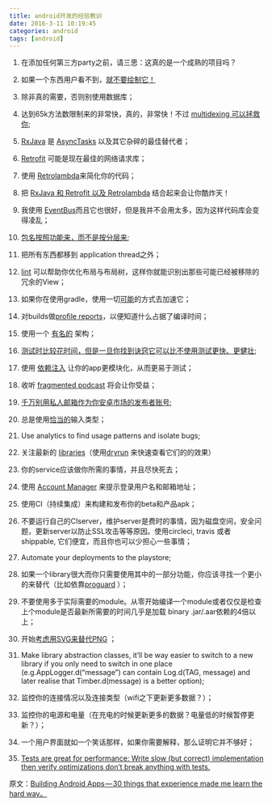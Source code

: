 ```yaml
---
title: android开发的经验教训
date: 2016-3-11 10:19:45
categories: android
tags: [android]
---
```


 1. 在添加任何第三方party之前，请三思：这真的是一个成熟的项目吗？

 2. 如果一个东西用户看不到，[就不要绘制它！][1]

 3. 除非真的需要，否则别使用数据库；

 4. 达到65k方法数限制来的非常快，真的，非常快！不过 [multidexing 可以拯救你][2];

 5. [RxJava][3] 是 [AsyncTasks][4] 以及其它杂碎的最佳替代者；

 6. [Retrofit][5] 可能是现在最佳的网络请求库；

 7. 使用 [Retrolambda][6]来简化你的代码；

 8. 把 [RxJava 和 Retrofit 以及 Retrolambda][7] 结合起来会让你酷炸天！

 9. 我使用 [EventBus][8]而且它也很好，但是我并不会用太多，因为这样代码库会变得凌乱；

 10. [包名按照功能来，而不是按分层来][9];

 11. 把所有东西都移到 application thread之外；

 12. [lint][10] 可以帮助你优化布局与布局树，这样你就能识别出那些可能已经被移除的冗余的View；

 13. 如果你在使用gradle，使用一切[可能][11]的方式去加速它；

 14. 对builds做[profile reports][12]，以便知道什么占据了编译时间；

 15. 使用一个 [有名的][13] 架构；

 16. [测试时比较花时间，但是一旦你找到诀窍它可以比不使用测试更快、更健壮][14];

 17. 使用 [依赖注入][15] 让你的app更模块化，从而更易于测试；

 18. 收听 [fragmented podcast][16] 将会让你受益；

 19. [千万别用私人邮箱作为你安卓市场的发布者账号][17];

 20. 总是使用[恰当的][18]输入类型；

 21. Use analytics to find usage patterns and isolate bugs;

 22. 关注最新的 [libraries][19]（使用[dryrun][20] 来快速查看它们的的效果）

 23. 你的service应该做你所需的事情，并且尽快死去；

 24. 使用 [Account Manager][21] 来提示登录用户名和邮箱地址；

 25. 使用CI（持续集成）来构建和发布你的beta和产品apk；

 26. 不要运行自己的CIserver，维护server是费时的事情，因为磁盘空间，安全问题，更新server以防止SSL攻击等等原因。使用circleci, travis 或者 shippable, 它们便宜，而且你也可以少担心一些事情；

 27. Automate your deployments to the playstore;

 28. 如果一个library很大而你只需要使用其中的一部分功能，你应该寻找一个更小的来替代（比如依靠[proguard][22] ）；

 29. 不要使用多于实际需要的module。从零开始编译一个module或者仅仅是检查上个module是否最新所需要的时间几乎是加载 binary .jar/.aar依赖的4倍以上；
 30. 开始[考虑用SVG来替代PNG][23] ；

 31. Make library abstraction classes, it’ll be way easier to switch to a new library if you only need to switch in one place (e.g.AppLogger.d(“message”) can contain Log.d(TAG, message) and later realise that Timber.d(message) is a better option);

 32. 监控你的连接情况以及连接类型（wifi之下更新更多数据？）；

 33. 监控你的电源和电量（在充电的时候更新更多的数据？电量低的时候暂停更新？）；

 34. 一个用户界面就如一个笑话那样，如果你需要解释，那么证明它并不够好；

 35. [Tests are great for performance: Write slow (but correct) implementation then verify optimizations don’t break anything with tests.][24]

原文：[Building Android Apps — 30 things that experience made me learn the hard way。][25] 


  [1]: http://riggaroo.co.za/optimizing-layouts-in-android-reducing-overdraw/
  [2]: https://medium.com/@rotxed/dex-skys-the-limit-no-65k-methods-is-28e6cb40cf71
  [3]: https://github.com/ReactiveX/RxJava
  [4]: https://medium.com/swlh/party-tricks-with-rxjava-rxandroid-retrolambda-1b06ed7cd29c
  [5]: http://square.github.io/retrofit/
  [6]: https://medium.com/android-news/retrolambda-on-android-191cc8151f85
  [7]: https://medium.com/swlh/party-tricks-with-rxjava-rxandroid-retrolambda-1b06ed7cd29c
  [8]: https://github.com/greenrobot/EventBus
  [9]: https://medium.com/the-engineering-team/package-by-features-not-layers-2d076df1964d
  [10]: http://developer.android.com/tools/help/layoutopt.html
  [11]: https://medium.com/the-engineering-team/speeding-up-gradle-builds-619c442113cb
  [12]: https://medium.com/the-engineering-team/speeding-up-gradle-builds-619c442113cb
  [13]: http://fernandocejas.com/2015/07/18/architecting-android-the-evolution/
  [14]: http://stackoverflow.com/a/67500/794485
  [15]: http://fernandocejas.com/2015/04/11/tasting-dagger-2-on-android/
  [16]: http://fragmentedpodcast.com/
  [17]: https://www.reddit.com/r/Android/comments/2hywu9/google_play_only_one_strike_is_needed_to_ruin_you/
  [18]: http://developer.android.com/training/keyboard-input/style.html
  [19]: http://android-arsenal.com/
  [20]: https://github.com/cesarferreira/dryrun
  [21]: http://developer.android.com/reference/android/accounts/AccountManager.html
  [22]: http://developer.android.com/tools/help/proguard.html
  [23]: http://developer.android.com/tools/help/vector-asset-studio.html
  [24]: https://twitter.com/danlew42/status/677151453476032512
  [25]: https://medium.com/@cesarmcferreira/building-android-apps-30-things-that-experience-made-me-learn-the-hard-way-313680430bf9#.6d0cbhkxa